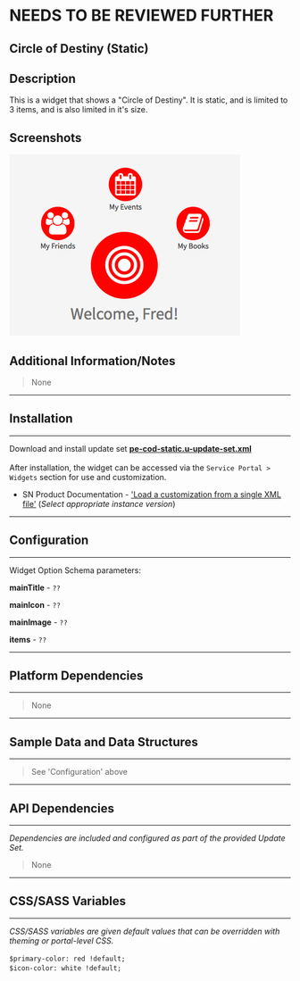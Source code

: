 # NEEDS TO BE REVIEWED FURTHER

## Circle of Destiny (Static)

## Description

This is a widget that shows a "Circle of Destiny". It is static, and is limited to 3 items, and is also limited in it's size.

## Screenshots
![](../images/pe-cod-static.png)

## Additional Information/Notes 
> None
---
## Installation
---
Download and install update set **[pe-cod-static.u-update-set.xml](pe-cod-static.u-update-set.xml)** <br/><br/>
After installation, the widget can be accessed via the `Service Portal > Widgets` section for use and customization.<br/>
* SN Product Documentation - ['Load a customization from a single XML file'](https://docs.servicenow.com/search?q=Load+a+customization+from+a+single+XML+file)   (<i>Select appropriate instance version</i>)
---
## Configuration
---
Widget Option Schema parameters:

**mainTitle** - `??`

**mainIcon** - `??`

**mainImage** - `??`

**items** - `??`

---
## Platform Dependencies
---
> None
---
## Sample Data and Data Structures
---
> See 'Configuration' above

---
## API Dependencies
---
<i>Dependencies are included and configured as part of the provided Update Set.</i>
> None
---
## CSS/SASS Variables
---
_CSS/SASS variables are given default values that can be overridden with theming or portal-level CSS._

`$primary-color: red !default;`<br/>
`$icon-color: white !default;`<br/>
